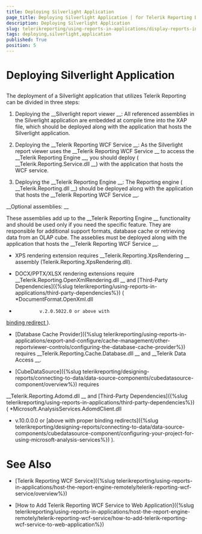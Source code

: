 ```yaml
---
title: Deploying Silverlight Application
page_title: Deploying Silverlight Application | for Telerik Reporting Documentation
description: Deploying Silverlight Application
slug: telerikreporting/using-reports-in-applications/display-reports-in-applications/silverlight-application/deploying-silverlight-application
tags: deploying,silverlight,application
published: True
position: 5
---
```


# Deploying Silverlight Application



## 

The deployment of a Silverlight application that utilizes Telerik Reporting can be divided in three steps:


1. Deploying the 
__Silverlight report viewer
__: All referenced assemblies in the Silverlight application are embedded at compile time into the XAP file,
              which should be deployed along with the application that hosts the Silverlight application.
            


1. Deploying the 
__Telerik Reporting WCF Service
__: As the Silverlight report viewer uses the 
__Telerik Reporting WCF Service
__              to access the 
__Telerik Reporting Engine
__, you should deploy (
__Telerik.Reporting.Service.dll
__) with the application that hosts the WCF service.
            


1. Deploying the 
__Telerik Reporting Engine
__: The Reporting engine (
__Telerik.Reporting.dll
__)
              should be deployed along with the application that hosts the 
__Telerik Reporting WCF Service
__.
            


__Optional assemblies:
__

These assemblies add up to the 
__Telerik Reporting Engine
__ functionality and should be used only if you need the specific feature.
          They are responsible for additional support formats, database cache or retrieving data from an OLAP cube. The asseblies must be deployed along with the
          application that hosts the 
__Telerik Reporting WCF Service
__.
        


* XPS rendering extension requires 
__Telerik.Reporting.XpsRendering
__ assembly (Telerik.Reporting.XpsRendering.dll).
            


* DOCX/PPTX/XLSX rendering extensions require 
__Telerik.Reporting.OpenXmlRendering.dll
__              and 
[Third-Party Dependencies]({%slug telerikreporting/using-reports-in-applications/third-party-dependencies%})
 (
*DocumentFormat.OpenXml.dll
*              v.2.0.5022.0 or above with
              
[binding redirect
](http://msdn.microsoft.com/en-us/library/eftw1fys(v=vs.110).aspx
)).
            


* [Database Cache Provider]({%slug telerikreporting/using-reports-in-applications/export-and-configure/cache-management/other-reportviewer-controls/configuring-the-database-cache-provider%})
              requires 
__Telerik.Reporting.Cache.Database.dll
__ and 
__Telerik Data Access
__.
            


* [CubeDataSource]({%slug telerikreporting/designing-reports/connecting-to-data/data-source-components/cubedatasource-component/overview%})
 requires
              
__Telerik.Reporting.Adomd.dll
__ and 
[Third-Party Dependencies]({%slug telerikreporting/using-reports-in-applications/third-party-dependencies%})
              (
*Microsoft.AnalysisServices.AdomdClient.dll
* v.10.0.0.0 or 
[above with proper binding redirects]({%slug telerikreporting/designing-reports/connecting-to-data/data-source-components/cubedatasource-component/configuring-your-project-for-using-microsoft-analysis-services%})
).
            


# See Also


 * [Telerik Reporting WCF Service]({%slug telerikreporting/using-reports-in-applications/host-the-report-engine-remotely/telerik-reporting-wcf-service/overview%})


 * [How to Add Telerik Reporting WCF Service to Web Application]({%slug telerikreporting/using-reports-in-applications/host-the-report-engine-remotely/telerik-reporting-wcf-service/how-to-add-telerik-reporting-wcf-service-to-web-application%})


